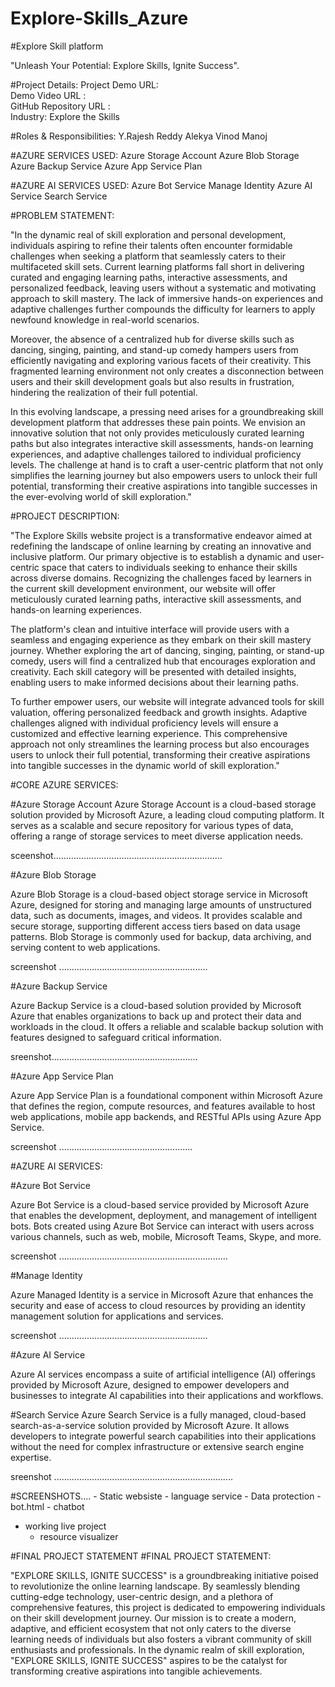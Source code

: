# Explore-Skills_Azure
#Explore Skill platform 
 
"Unleash Your Potential: Explore Skills, Ignite Success".

#Project Details:
Project Demo URL:  
Demo Video URL :  
GitHub Repository URL :  
Industry: Explore the Skills 

#Roles & Responsibilities:
Y.Rajesh Reddy 
Alekya
Vinod
Manoj

#AZURE SERVICES USED:
Azure Storage Account
Azure Blob Storage
Azure Backup Service
Azure App Service Plan

#AZURE AI SERVICES USED:
Azure Bot Service
Manage Identity
Azure AI Service
Search Service

#PROBLEM STATEMENT:

"In the dynamic real of skill exploration and personal development, individuals aspiring to refine their talents often encounter formidable challenges when seeking a platform that seamlessly caters to their multifaceted skill sets. Current learning platforms fall short in delivering curated and engaging learning paths, interactive assessments, and personalized feedback, leaving users without a systematic and motivating approach to skill mastery. The lack of immersive hands-on experiences and adaptive challenges further compounds the difficulty for learners to apply newfound knowledge in real-world scenarios.

Moreover, the absence of a centralized hub for diverse skills such as dancing, singing, painting, and stand-up comedy hampers users from efficiently navigating and exploring various facets of their creativity. This fragmented learning environment not only creates a disconnection between users and their skill development goals but also results in frustration, hindering the realization of their full potential.

In this evolving landscape, a pressing need arises for a groundbreaking skill development platform that addresses these pain points. We envision an innovative solution that not only provides meticulously curated learning paths but also integrates interactive skill assessments, hands-on learning experiences, and adaptive challenges tailored to individual proficiency levels. The challenge at hand is to craft a user-centric platform that not only simplifies the learning journey but also empowers users to unlock their full potential, transforming their creative aspirations into tangible successes in the ever-evolving world of skill exploration."


#PROJECT DESCRIPTION:

"The Explore Skills website project is a transformative endeavor aimed at redefining the landscape of online learning by creating an innovative and inclusive platform. Our primary objective is to establish a dynamic and user-centric space that caters to individuals seeking to enhance their skills across diverse domains. Recognizing the challenges faced by learners in the current skill development environment, our website will offer meticulously curated learning paths, interactive skill assessments, and hands-on learning experiences.

The platform's clean and intuitive interface will provide users with a seamless and engaging experience as they embark on their skill mastery journey. Whether exploring the art of dancing, singing, painting, or stand-up comedy, users will find a centralized hub that encourages exploration and creativity. Each skill category will be presented with detailed insights, enabling users to make informed decisions about their learning paths.

To further empower users, our website will integrate advanced tools for skill valuation, offering personalized feedback and growth insights. Adaptive challenges aligned with individual proficiency levels will ensure a customized and effective learning experience. This comprehensive approach not only streamlines the learning process but also encourages users to unlock their full potential, transforming their creative aspirations into tangible successes in the dynamic world of skill exploration."




#CORE AZURE SERVICES:

#Azure Storage Account
Azure Storage Account is a cloud-based storage solution provided by Microsoft Azure, a leading cloud computing platform. It serves as a scalable and secure repository for various types of data, offering a range of storage services to meet diverse application needs.

sceenshot...................................................................

#Azure Blob Storage

Azure Blob Storage is a cloud-based object storage service in Microsoft Azure, designed for storing and managing large amounts of unstructured data, such as documents, images, and videos. It provides scalable and secure storage, supporting different access tiers based on data usage patterns. Blob Storage is commonly used for backup, data archiving, and serving content to web applications.

screenshot ...........................................................


#Azure Backup Service

Azure Backup Service is a cloud-based solution provided by Microsoft Azure that enables organizations to back up and protect their data and workloads in the cloud. It offers a reliable and scalable backup solution with features designed to safeguard critical information.

sreenshot..........................................................

#Azure App Service Plan

Azure App Service Plan is a foundational component within Microsoft Azure that defines the region, compute resources, and features available to host web applications, mobile app backends, and RESTful APIs using Azure App Service.

screenshot .....................................................


#AZURE AI SERVICES:

#Azure Bot Service

Azure Bot Service is a cloud-based service provided by Microsoft Azure that enables the development, deployment, and management of intelligent bots. Bots created using Azure Bot Service can interact with users across various channels, such as web, mobile, Microsoft Teams, Skype, and more.

screenshot ...................................................................

#Manage Identity

Azure Managed Identity is a service in Microsoft Azure that enhances the security and ease of access to cloud resources by providing an identity management solution for applications and services.

screenshot ...........................................................

#Azure AI Service

Azure AI services encompass a suite of artificial intelligence (AI) offerings provided by Microsoft Azure, designed to empower developers and businesses to integrate AI capabilities into their applications and workflows.

#Search Service
Azure Search Service is a fully managed, cloud-based search-as-a-service solution provided by Microsoft Azure. It allows developers to integrate powerful search capabilities into their applications without the need for complex infrastructure or extensive search engine expertise.

sreenshot .......................................................................


#SCREENSHOTS....
	- Static websiste 
	- language service 
	- Data protection 
	- bot.html
	- chatbot
- working live project 
	- resource visualizer

#FINAL PROJECT STATEMENT 
#FINAL PROJECT STATEMENT:

"EXPLORE SKILLS, IGNITE SUCCESS" is a groundbreaking initiative poised to revolutionize the online learning landscape. By seamlessly blending cutting-edge technology, user-centric design, and a plethora of comprehensive features, this project is dedicated to empowering individuals on their skill development journey. Our mission is to create a modern, adaptive, and efficient ecosystem that not only caters to the diverse learning needs of individuals but also fosters a vibrant community of skill enthusiasts and professionals. In the dynamic realm of skill exploration, "EXPLORE SKILLS, IGNITE SUCCESS" aspires to be the catalyst for transforming creative aspirations into tangible achievements.
















